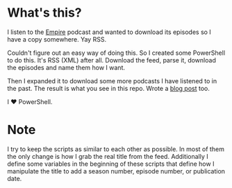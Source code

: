 # What's this?
I listen to the [Empire](https://podcasts.apple.com/gb/podcast/empire/id1639561921) podcast and wanted to download its episodes so I have a copy somewhere. Yay RSS. 

Couldn't figure out an easy way of doing this. So I created some PowerShell to do this. It's RSS (XML) after all. Download the feed, parse it, download the episodes and name them how I want. 

Then I expanded it to download some more podcasts I have listened to in the past. The result is what you see in this repo. Wrote a [blog post](https://rakhesh.com/powershell/powershell-script-to-download-podcast-episodes/) too.

I ❤️ PowerShell.

# Note
I try to keep the scripts as similar to each other as possible. In most of them the only change is how I grab the real title from the feed. Additionally I define some variables in the beginning of these scripts that define how I manipulate the title to add a season number, episode number, or publication date. 